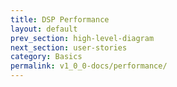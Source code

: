 ```yaml
---
title: DSP Performance
layout: default
prev_section: high-level-diagram
next_section: user-stories
category: Basics
permalink: v1_0_0-docs/performance/
---
```

